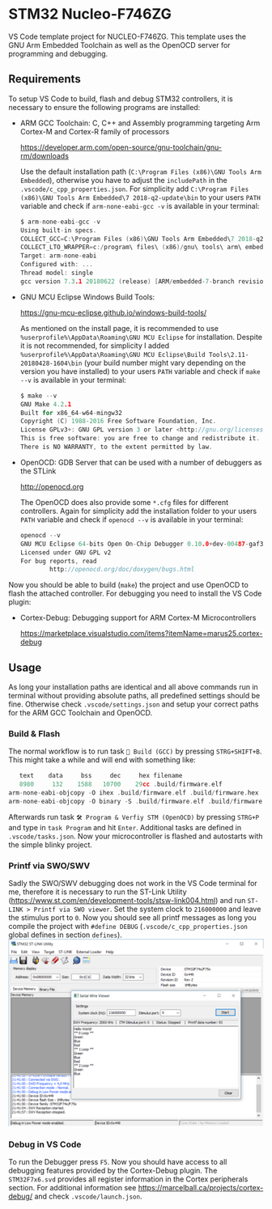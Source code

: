 # STM32 Nucleo-F746ZG

VS Code template project for NUCLEO-F746ZG. This template uses the GNU Arm Embedded Toolchain as well as the OpenOCD server for programming and debugging.

## Requirements

To setup VS Code to build, flash and debug STM32 controllers, it is necessary to ensure the following programs are installed:

* ARM GCC Toolchain: C, C++ and Assembly programming targeting Arm Cortex-M and Cortex-R family of processors

    https://developer.arm.com/open-source/gnu-toolchain/gnu-rm/downloads
    
    Use the default installation path (`C:\Program Files (x86)\GNU Tools Arm Embedded`), otherwise you have to adjust the `includePath` in the `.vscode/c_cpp_properties.json`. For simplicity add `C:\Program Files (x86)\GNU Tools Arm Embedded\7 2018-q2-update\bin` to your users `PATH` variable and check if `arm-none-eabi-gcc -v` is available in your terminal:

    ```c
    $ arm-none-eabi-gcc -v
    Using built-in specs.
    COLLECT_GCC=C:\Program Files (x86)\GNU Tools Arm Embedded\7 2018-q2-update\bin\arm-none-eabi-gcc.exe
    COLLECT_LTO_WRAPPER=c:/program\ files\ (x86)/gnu\ tools\ arm\ embedded/7\ 2018-q2-update/bin/../lib/gcc/arm-none-eabi/7.3.1/lto-wrapper.exe
    Target: arm-none-eabi
    Configured with: ...
    Thread model: single
    gcc version 7.3.1 20180622 (release) [ARM/embedded-7-branch revision 261907] (GNU Tools for Arm Embedded Processors 7-2018-q2-update)
    ```

* GNU MCU Eclipse Windows Build Tools: 

    https://gnu-mcu-eclipse.github.io/windows-build-tools/
    
    As mentioned on the install page, it is recommended to use `%userprofile%\AppData\Roaming\GNU MCU Eclipse` for installation. Despite it is not recommended, for simplicity I added `%userprofile%\AppData\Roaming\GNU MCU Eclipse\Build Tools\2.11-20180428-1604\bin` (your build number might vary depending on the version you have installed) to your users `PATH` variable and check if `make --v` is available in your terminal:

    ```c
    $ make --v
    GNU Make 4.2.1
    Built for x86_64-w64-mingw32
    Copyright (C) 1988-2016 Free Software Foundation, Inc.
    License GPLv3+: GNU GPL version 3 or later <http://gnu.org/licenses/gpl.html>
    This is free software: you are free to change and redistribute it.
    There is NO WARRANTY, to the extent permitted by law.
    ```

* OpenOCD: GDB Server that can be used with a number of debuggers as the STLink

    http://openocd.org

    The OpenOCD does also provide some `*.cfg` files for different controllers. Again for simplicity add the installation folder to your users `PATH` variable and check if `openocd --v` is available in your terminal:

    ```c
    openocd --v
    GNU MCU Eclipse 64-bits Open On-Chip Debugger 0.10.0+dev-00487-gaf359c18 (2018-05-12-19:30)
    Licensed under GNU GPL v2
    For bug reports, read
            http://openocd.org/doc/doxygen/bugs.html
    ```

Now you should be able to build (`make`) the project and use OpenOCD to flash the attached controller. For debugging you need to install the VS Code plugin:

* Cortex-Debug: Debugging support for ARM Cortex-M Microcontrollers

    https://marketplace.visualstudio.com/items?itemName=marus25.cortex-debug

## Usage

As long your installation paths are identical and all above commands run in terminal without providing absolute paths, all predefined settings should be fine. Otherwise check `.vscode/settings.json` and setup your correct paths for the ARM GCC Toolchain and OpenOCD.

### Build & Flash

The normal workflow is to run task `🔨 Build (GCC)` by pressing `STRG+SHIFT+B`. This might take a while and will end with something like:

```c
   text    data     bss     dec     hex filename
   8980     132    1588   10700    29cc .build/firmware.elf
arm-none-eabi-objcopy -O ihex .build/firmware.elf .build/firmware.hex
arm-none-eabi-objcopy -O binary -S .build/firmware.elf .build/firmware.bin
```

Afterwards run task `🛠️ Program & Verfiy STM (OpenOCD)` by pressing `STRG+P` and type in `task Program` and hit `Enter`. Additional tasks are defined in `.vscode/tasks.json`. Now your microcontroller is flashed and autostarts with the simple blinky project.

### Printf via SWO/SWV

Sadly the SWO/SWV debugging does not work in the VS Code terminal for me, therefore it is necessary to run the ST-Link Utility (https://www.st.com/en/development-tools/stsw-link004.html) and run `ST-LINK > Printf via SWO viewer`. Set the system clock to `216000000` and leave the stimulus port to `0`. Now you should see all printf messages as long you compile the project with `#define DEBUG` (`.vscode/c_cpp_properties.json` global defines in section `defines`).
![Printf via SWO viewe](https://github.com/mhorsche/F746_NucleoTemplate/blob/master/docs/images/STLink_Debug.png)

### Debug in VS Code

To run the Debugger press `F5`. Now you should have access to all debugging features provided by the Cortex-Debug plugin. The `STM32F7x6.svd` provides all register information in the Cortex peripherals section. For additional information see https://marcelball.ca/projects/cortex-debug/ and check `.vscode/launch.json`.
